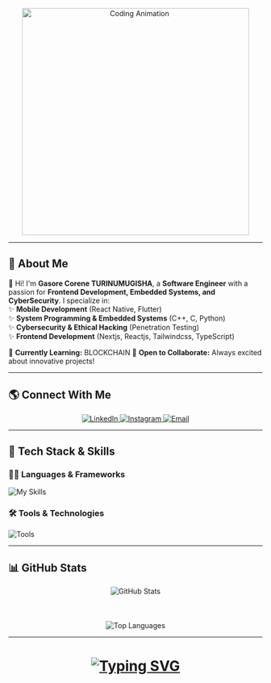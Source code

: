 <p align="center">
  <img src="https://media0.giphy.com/media/v1.Y2lkPTc5MGI3NjExOWU3eG5mdDdzaHJlcDFzZWw0ajRoeWF5N3dzbTM2cm5iaHY3bG9vbyZlcD12MV9pbnRlcm5hbF9naWZfYnlfaWQmY3Q9Zw/KEYMsj2LcXzfcTP5ii/giphy.gif" alt="Coding Animation" width="450">
</p>

---

## 🚀 About Me  
👋 Hi! I'm **Gasore Corene TURINUMUGISHA**, a **Software Engineer** with a passion for **Frontend Development, Embedded Systems, and CyberSecurity**. I specialize in:  
✨ **Mobile Development** (React Native, Flutter)  
✨ **System Programming & Embedded Systems** (C++, C, Python)    
✨ **Cybersecurity & Ethical Hacking** (Penetration Testing)  
✨ **Frontend Development** (Nextjs, Reactjs, Tailwindcss, TypeScript)  
  
📘 **Currently Learning:** BLOCKCHAIN 
🤝 **Open to Collaborate:** Always excited about innovative projects!  

---

## 🌎 Connect With Me  
<p align="center">
  <a href="https://www.linkedin.com/in/gasore-corene-turinumugisha-275332326/" target="_blank">
    <img src="https://img.shields.io/badge/LinkedIn-%230A66C2.svg?logo=linkedin&logoColor=white&style=for-the-badge" alt="LinkedIn" />
  </a>
  <a href="https://www.instagram.com/_corey_ne/" target="_blank">
    <img src="https://img.shields.io/badge/Instagram-%23E4405F.svg?logo=instagram&logoColor=white&style=for-the-badge" alt="Instagram" />
  </a>
  <a href="mailto:corenegasore@gmail.com">
    <img src="https://img.shields.io/badge/Email-%23EA4335.svg?logo=gmail&logoColor=white&style=for-the-badge" alt="Email" />
  </a>
</p>

---

## 🔧 Tech Stack & Skills  

### **👨‍💻 Languages & Frameworks**  
![My Skills](https://skillicons.dev/icons?i=cpp,c,py,java,php,js,ts,html,css,react,vue,nextjs,nodejs,flutter,tailwind,bootstrap&perline=8)

### **🛠️ Tools & Technologies**  
![Tools](https://skillicons.dev/icons?i=git,github,figma,linux,postgres,mysql,mongodb,docker&perline=8)

---

## 📊 GitHub Stats  
<p align="center">
  <img src="https://github-readme-stats.vercel.app/api?username=Corenegasore123&show_icons=true&theme=tokyonight&border_radius=10" alt="GitHub Stats" />
  <br><br>
  <br><br>
  <img src="https://github-readme-stats.vercel.app/api/top-langs/?username=Corenegasore123&theme=tokyonight&layout=compact&border_radius=10" alt="Top Languages" />
</p>

---

<h1 align="center">
  <a href="https://git.io/typing-svg">
    <img src="https://readme-typing-svg.demolab.com?font=Fira+Code&pause=1000&random=false&width=435&lines=Thanks+for+Visiting!;Let's+Stay+Connected!;Feel+Free+To+Contact+Me" alt="Typing SVG" />
  </a>
</h1>




